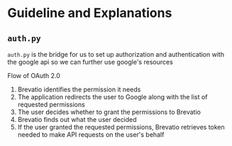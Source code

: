 # Guideline and Explanations

## `auth.py`

`auth.py` is the bridge for us to set up authorization and authentication with the google api
so we can further use google's resources

Flow of OAuth 2.0
1. Brevatio identifies the permission it needs
2. The application redirects the user to Google along with the list of requested permissions
3. The user decides whether to grant the permissions to Brevatio
4. Brevatio finds out what the user decided
5. If the user granted the requested permissions, Brevatio retrieves token needed to make API requests on the user's behalf
